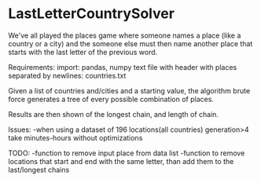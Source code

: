 # LastLetterCountrySolver
We've all played the places game where someone names a place (like a country or a city) and the someone else must then name another place that starts with the last letter of the previous word.

Requirements:
import: pandas, numpy
text file with header with places separated by newlines: countries.txt


Given a list of countries and/cities and a starting value, the algorithm brute force generates a tree of every possible combination of places.

Results are then shown of the longest chain, and length of chain. 


Issues:
-when using a dataset of 196 locations(all countries) generation>4 take minutes-hours without optimizations


TODO:
-function to remove input place from data list
-function to remove locations that start and end with the same letter, than add them to the last/longest chains
